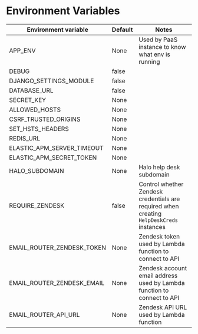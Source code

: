 # Environment Variables

| Environment variable       | Default | Notes                                                                                    |
|----------------------------|---------|------------------------------------------------------------------------------------------|
| APP_ENV                    | None    | Used by PaaS instance to know what env is running                                        |
| DEBUG                      | false   |                                                                                          |
| DJANGO_SETTINGS_MODULE     | false   |                                                                                          |
| DATABASE_URL               | false   |                                                                                          |
| SECRET_KEY                 | None    |                                                                                          |
| ALLOWED_HOSTS              | None    |                                                                                          |
| CSRF_TRUSTED_ORIGINS       | None    |                                                                                          |
| SET_HSTS_HEADERS           | None    |                                                                                          |
| REDIS_URL                  | None    |                                                                                          |
| ELASTIC_APM_SERVER_TIMEOUT | None    |                                                                                          |
| ELASTIC_APM_SECRET_TOKEN   | None    |                                                                                          |
| HALO_SUBDOMAIN             | None    | Halo help desk subdomain                                                                 |
| REQUIRE_ZENDESK            | false   | Control whether Zendesk credentials are required when creating `HelpDeskCreds` instances |
| EMAIL_ROUTER_ZENDESK_TOKEN | None    | Zendesk token used by Lambda function to connect to API                                  |
| EMAIL_ROUTER_ZENDESK_EMAIL | None    | Zendesk account email address used by Lambda function to connect to API                  |
| EMAIL_ROUTER_API_URL       | None    | Zendesk API URL used by Lambda function                                                  |
